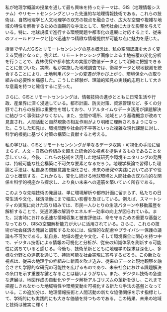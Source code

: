私が地理学概論の授業を通して最も興味を持ったテーマは、GIS（地理情報システム）やリモートセンシングといった先進的な地理情報技術である。これらの技術は、自然地理学と人文地理学の双方の視点を融合させ、広大な空間や複雑な地域の特性を解析するための画期的な手法として、現代社会に大きな影響を与えている。特に、地球規模で進行する環境問題や都市化の進展に対応する上で、従来のフィールドワークと比べ迅速かつ精緻な情報提供が可能な点に魅力を感じた。

授業で学んだGISとリモートセンシングの基本概念は、私の空間認識を大きく変える契機となった。例えば、リモートセンシング画像による土地被覆の変化分析を行うことで、森林伐採や都市拡大の実態が数値データとして明確に把握できることに気づいた。実際、私が実施した地域調査では、衛星データと現地観測を統合することにより、土地利用パターンの変遷が浮かび上がり、環境保全への取り組みの必要性を痛感した。こうした経験が、理論的知見の実践的応用として大きな意義を持つと確信するに至った。

さらに、GISとリモートセンシングは、情報技術の進歩とともに日常生活や行政、産業界に深く浸透している。都市計画、防災対策、資源管理など、多くの分野でこれらの技術は重要性を増しており、リアルタイムなデータ活用が課題解決に結びつく事例は少なくない。また、空間や場所、地域という基礎概念が改めて見直され、人間活動と自然現象の相互作用がより明確に理解されるようになった。こうした知見は、環境問題や社会的不平等といった複雑な現代課題に対し、科学的根拠に基づく対策の構築に貢献すると考える。

私の学びは、GISとリモートセンシングが単なるデータ収集・可視化の手段に留まらず、人文・自然の枠組みを超えた統合的な視点を提供するものであることを示している。今後、これらの技術を活用した地域研究や環境モニタリングの発展は、持続可能な社会構築に不可欠な要素となるだろう。地理学概論で習得した理論と手法は、私自身の問題意識を深化させ、未来の研究や実践において必ずや役立つと確信する。これからも、変化し続ける地球環境と人間社会の双方向的な関係を科学的視座から探求し、より良い未来への道筋を築いていく所存である。

このような先端技術の発展は、単に環境解析や都市計画に留まらず、私たちの日常生活や文化、経済活動にまで幅広い影響を及ぼしている。例えば、スマートシティの実現に向けた取り組みでは、市民一人ひとりの生活パターンや移動履歴を解析することで、交通渋滞の解消やエネルギー効率の向上が図られている。また、災害時における迅速な情報収集と被害評価は、命を守るための重要な基盤となっており、GISの空間解析能力が大いに活用されている。さらに、これらの技術が社会経済の発展と調和するためには、倫理的な配慮やプライバシー保護の議論も不可欠である。私自身、地域の歴史や文化、そして環境保全に関心を持つ中で、デジタル技術による情報の可視化と分析が、従来の知識体系を刷新する可能性に満ちていると感じる。今後も、技術革新とともに地理学の探求は深化し、多様な分野との連携を通じて、持続可能な社会実現に寄与するだろう。この新たな視点は、従来の地理学の枠組みに新風を吹き込み、従来のデータと現地観察を融合させた学際的な研究の可能性を広げるものであり、未来社会における課題解決の糸口を示す重要な鍵となることは疑いようがない。また、デジタル技術の急速な進展は、地図作成の自動化やデータ解析アルゴリズムの革新を促し、これまで把握しきれなかった地域特性や環境変動を可視化する新たな手法の基盤となっている。この追加分は、地理情報技術と人間活動の新たな協働関係を示す指標として、学術的にも実践的にも大きな価値を持つものである。この結果、未来の地域と技術は確実に輝く！